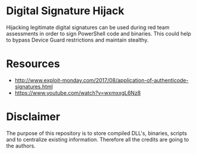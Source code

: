 # Digital Signature Hijack
Hijacking legitimate digital signatures can be used during red team assessments in order to sign PowerShell code and binaries. This could help to bypass Device Guard restrictions and maintain stealthy.

# Resources
* http://www.exploit-monday.com/2017/08/application-of-authenticode-signatures.html
* https://www.youtube.com/watch?v=wxmxxgL6Nz8

# Disclaimer
The purpose of this repository is to store compiled DLL's, binaries, scripts and to centralize existing information. Therefore all the credits are going to the authors. 
